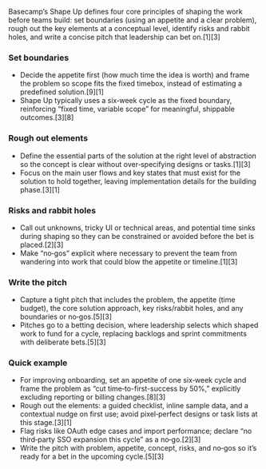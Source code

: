 Basecamp’s Shape Up defines four core principles of shaping the work before teams build: set boundaries (using an appetite and a clear problem), rough out the key elements at a conceptual level, identify risks and rabbit holes, and write a concise pitch that leadership can bet on.[1][3]

### Set boundaries
- Decide the appetite first (how much time the idea is worth) and frame the problem so scope fits the fixed timebox, instead of estimating a predefined solution.[9][1]
- Shape Up typically uses a six‑week cycle as the fixed boundary, reinforcing “fixed time, variable scope” for meaningful, shippable outcomes.[3][8]

### Rough out elements
- Define the essential parts of the solution at the right level of abstraction so the concept is clear without over‑specifying designs or tasks.[1][3]
- Focus on the main user flows and key states that must exist for the solution to hold together, leaving implementation details for the building phase.[3][1]

### Risks and rabbit holes
- Call out unknowns, tricky UI or technical areas, and potential time sinks during shaping so they can be constrained or avoided before the bet is placed.[2][3]
- Make “no‑gos” explicit where necessary to prevent the team from wandering into work that could blow the appetite or timeline.[1][3]

### Write the pitch
- Capture a tight pitch that includes the problem, the appetite (time budget), the core solution approach, key risks/rabbit holes, and any boundaries or no‑gos.[5][3]
- Pitches go to a betting decision, where leadership selects which shaped work to fund for a cycle, replacing backlogs and sprint commitments with deliberate bets.[5][3]

### Quick example
- For improving onboarding, set an appetite of one six‑week cycle and frame the problem as “cut time‑to-first-success by 50%,” explicitly excluding reporting or billing changes.[8][3]
- Rough out the elements: a guided checklist, inline sample data, and a contextual nudge on first use; avoid pixel‑perfect designs or task lists at this stage.[3][1]
- Flag risks like OAuth edge cases and import performance; declare “no third‑party SSO expansion this cycle” as a no‑go.[2][3]
- Write the pitch with problem, appetite, concept, risks, and no‑gos so it’s ready for a bet in the upcoming cycle.[5][3]
